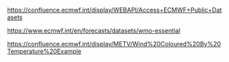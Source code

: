 
https://confluence.ecmwf.int/display/WEBAPI/Access+ECMWF+Public+Datasets

https://www.ecmwf.int/en/forecasts/datasets/wmo-essential

https://confluence.ecmwf.int/display/METV/Wind%20Coloured%20By%20Temperature%20Example